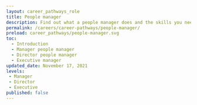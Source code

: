 ```yaml
---
layout: career_pathways_role
title: People manager
description: Find out what a people manager does and the skills you need to do the job.
permalink: /careers/career-pathways/people-manager/
preload: career_pathways/people-manager.svg
toc:
  - Introduction
  - Manager people manager
  - Director people manager
  - Executive manager
updated_date: November 17, 2021
levels:
 - Manager
 - Director
 - Executive
published: false
---
```


